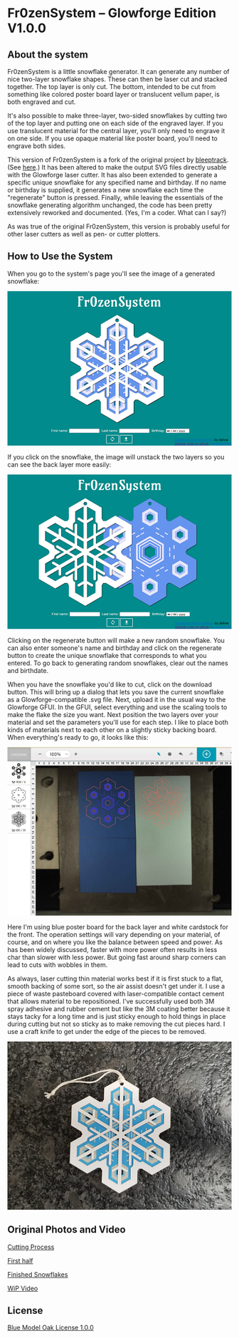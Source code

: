 # Fr0zenSystem – Glowforge Edition V1.0.0

## About the system

Fr0zenSystem is a little snowflake generator. It can generate any number of nice two-layer snowflake shapes. These can then be laser cut and stacked together. The top layer is only cut. The bottom, intended to be cut from something like colored poster board layer or translucent vellum paper, is both engraved and cut.

It's also possible to make three-layer, two-sided snowflakes by cutting two of the top layer and putting one on each side of the engraved layer. If you use translucent material for the central layer, you'll only need to engrave it on one side. If you use opaque material like poster board, you'll need to engrave both sides.

This version of Fr0zenSystem is a fork of the original project by [bleeptrack](https://twitter.com/Bleeptrack). (See [here](https://github.com/bleeptrack/fr0zen-system-laser).) It has been altered to make the output SVG files directly usable with the Glowforge laser cutter. It has also been extended to generate a specific unique snowflake for any specified name and birthday. If no name or birthday is supplied, it generates a new snowflake each time the "regenerate" button is pressed. Finally, while leaving the essentials of the snowflake generating algorithm unchanged, the code has been pretty extensively reworked and documented. (Yes, I'm a coder. What can I say?)

As was true of the original Fr0zenSystem, this version is probably useful for other laser cutters as well as pen- or cutter plotters.

## How to Use the System

When you go to the system's page you'll see the image of a generated snowflake:

![System Screenshot](img/SystemScreenshot1.jpg)

If you click on the snowflake, the image will unstack the two layers so you can see the back layer more easily:

![System Screenshot](img/SystemScreenshot2.jpg)

Clicking on the regenerate button will make a new random snowflake. You can also enter someone's name and birthday and click on the regenerate button to create the unique snowflake that corresponds to what you entered. To go back to generating random snowflakes, clear out the names and birthdate.

When you have the snowflake you'd like to cut, click on the download button. This will bring up a dialog that lets you save the current snowflake as a Glowforge-compatible .svg file. Next, upload it in the usual way to the Glowforge GFUI. In the GFUI, select everything and use the scaling tools to make the flake the size you want. Next position the two layers over your material and set the parameters you'll use for each step. I like to place both kinds of materials next to each other on a slightly sticky backing board. When everything's ready to go, it looks like this:

![Cutting Setup](img/GFUIScreenshot.jpg)

Here I'm using blue poster board for the back layer and white cardstock for the front. The operation settings will vary depending on your material, of course, and on where you like the balance between speed and power. As has been widely discussed, faster with more power often results in less char than slower with less power. But going fast around sharp corners can lead to cuts with wobbles in them.

As always, laser cutting thin material works best if it is first stuck to a flat, smooth backing of some sort, so the air assist doesn't get under it. I use a piece of waste pasteboard covered with laser-compatible contact cement that allows material to be repositioned. I've successfully used both 3M spray adhesive and rubber cement but like the 3M coating better because it stays tacky for a long time and is just sticky enough to hold things in place during cutting but not so sticky as to make removing the cut pieces hard. I use a craft knife to get under the edge of the pieces to be removed.

![Finished Flake](img/FinishedSnowflake.jpg)

## Original Photos and Video

[Cutting Process](img/laser.jpg)

[First half](img/blackwhite.jpg)

[Finished Snowflakes](img/finished.jpg)

[WiP Video](https://youtu.be/-WHORPKPZP4)

## License
[Blue Model Oak License 1.0.0](https://blueoakcouncil.org/license/1.0.0)